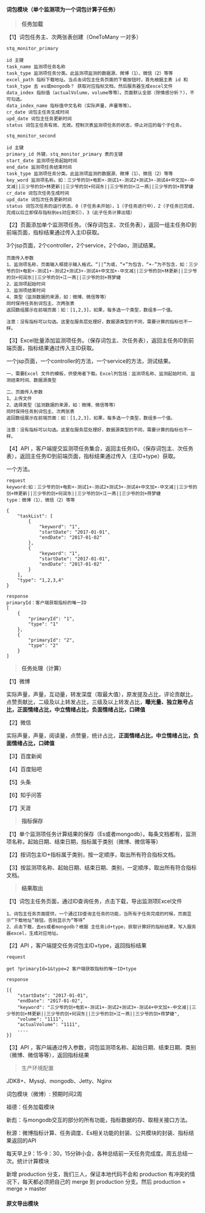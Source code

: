 #### 词包模块（单个监测项为一个词包计算子任务）

> **任务加载**

【1】词包任务主、次两张表创建（OneToMany 一对多）

```
stq_monitor_primary

id 主键
task_name 监测项任务名称
task_type 监测项任务分类。此监测项监测的数据源、微博（1）、微信（2）等等
excel_path 指标下载地址。当点击词包主任务页面的下载按钮时，首先根据主表 id 和 task_type 去 es或mongodb？ 获取对应指标文档，然后服务器生成excel文件
data_index 指标值（actualVolume，volume等等）。页面默认全部（除情感分析？），不可勾选。
data_index_name 指标值中文名称（实际声量，声量等等）。
cr_date 词包主任务生成时间
upd_date 词包主任务更新时间
status 词包主任务有效、无效。控制次表监测项任务的状态，停止对应的每个子任务。

stq_monitor_second

id 主键
primary_id 外键，stq_monitor_primary 表的主键
start_date 监测项任务起始时间
end_date 监测项任务结束时间
task_type 监测项任务分类。此监测项监测的数据源、微博（1）、微信（2）等等
key_word 监测项名称。如：三少爷的剑+电影+-测试1+-测试2+测试3+-测试4+中文加+-中文减||三少爷的剑+林更新||三少爷的剑+何润东||三少爷的剑+江一燕||三少爷的剑+蒋梦婕
cr_date 词包次任务生成时间
upd_date 词包次任务更新时间
status 词包次任务的运行状态，0（子任务未开始），1（子任务进行中），2（子任务已完成，完成以后立即保存指标到es对应索引），3（此子任务计算出错）
```

【2】页面添加单个监测项任务。（保存词包主、次任务表），返回一组主任务ID到前端页面，指标结果通过传入主ID获取。

3个jsp页面，2个controller，2个service，2个dao，测试结果。

```
页面传入参数
1、监测项名称，页面输入框提示输入格式。“||”为或，“+”为包含，“+-”为不包含，如：三少爷的剑+电影+-测试1+-测试2+测试3+-测试4+中文加+-中文减||三少爷的剑+林更新||三少爷的剑+何润东||三少爷的剑+江一燕||三少爷的剑+蒋梦婕
2、监测项起始时间
3、监测项结束时间
4、类型（监测数据的来源，如：微博、微信等等）
同时保持任务到词包主、次两张表
返回数组展示在前端页面：如：[1,2,3]，如果，每多选一个类型，数组多一个值。

注意：没有指标可以勾选。这里在服务层处理好，数据源类型的不同，需要计算的指标也不一样。
```

【3】Excel批量添加监测项任务。（保存词包主、次任务表），返回主任务ID到前端页面，指标结果通过传入主ID获取。

一个jsp页面，一个controller的方法，一个service的方法，测试结果。

```
一、需要Excel 文件的模板，供使用者下载。Excel列包括：监测项名称、监测起始时间、监测结束时间、数据源类型

二、页面传入参数
1、上传文件
2、选择类型（监测数据的来源，如：微博、微信等等）
同时保持任务到词包主、次两张表
返回数组展示在前端页面：如：[1,2,3]，如果，每多选一个类型，数组多一个值。

注意：没有指标可以勾选。这里在服务层处理好，数据源类型的不同，需要计算的指标也不一样。
```

【4】API ，客户端提交监测项任务集合，返回主任务ID。（保存词包主、次任务表），返回主任务ID到前端页面，指标结果通过传入（主ID+type）获取。

一个方法。

```
request 
keyword:如：三少爷的剑+电影+-测试1+-测试2+测试3+-测试4+中文加+-中文减||三少爷的剑+林更新||三少爷的剑+何润东||三少爷的剑+江一燕||三少爷的剑+蒋梦婕
type：微博（1）、微信（2）等等

{
    "taskList": [
        {
            "keyword": "1",
            "startDate": "2017-01-01",
            "endDate": "2017-01-02"
        },
        {
            "keyword": "1",
            "startDate": "2017-01-01",
            "endDate": "2017-01-02"
        }
    ],
    "type": "1,2,3,4"
}

response
primaryId：客户端获取指标的唯一ID
[
    {
        "primaryId": "1",
        "type": "1"
    },
    {
        "primaryId": "2",
        "type": "2"
    }
]
```

> **任务处理（计算）**

【1】微博

实际声量，声量，互动量，转发深度（取最大值），原发提及占比，评论贡献比，点赞贡献比，二级及以上转发占比，三级及以上转发占比，**曝光量、独立账号占比，正面情绪占比，中立情绪占比，负面情绪占比，口碑值**

【2】微信

实际声量，声量，阅读量，点赞量，统计占比，**正面情绪占比，中立情绪占比，负面情绪占比，口碑值**

【3】百度新闻

【4】百度贴吧

【5】头条

【6】知乎问答

【7】天涯

> **指标保存**

【1】单个监测项任务计算结果的保存（Es或者mongodb）。每条文档都有，监测项名称，起始日期、结束日期，指标属于类别（微博、微信等等）

【2】按词包主ID+指标属于类别，按一定顺序，取出所有符合指标文档。

【3】按监测项名称、起始日期、结束日期、类别，一定顺序，取出所有符合指标文档。

> **结果取出**

【1】词包主任务页面，通过ID查询任务，点击下载，导出监测项Excel文件

```
1、词包主任务页面提供，一个通过ID查询主任务的功能，当所有子任务完成的时候，页面显示“下载地址”按钮，否则显示为“等待”
2、点击下载，去es或者mongodb？根据 主任务id+type，获取计算好的指标结果，写入服务器excel，生成对应地址。
```

【2】API ，客户端提交任务词包主ID+type，返回指标结果

```
request 

get ?primaryId=1&type=2 客户端获取指标的唯一ID+type

response

[{
    "startDate": "2017-01-01",
    "endDate": "2017-01-02",
    "keyword": "三少爷的剑+电影+-测试1+-测试2+测试3+-测试4+中文加+-中文减||三少爷的剑+林更新||三少爷的剑+何润东||三少爷的剑+江一燕||三少爷的剑+蒋梦婕",
    "volume": "1111",
    "actualVolume": "1111",
    ....
}]
```

【3】API ，客户端通过传入参数，词包监测项名称、起始日期、结束日期、类别（微博、微信等等），返回指标结果

> 生产环境配置

JDK8+、Mysql、mongodb、Jetty、Nginx

词包模块（微博）: 预期时间2周

祖德：任务加载模块

新彪：与mongodb交互的部分的所有功能，指标数据的存、取相关接口方法。

秋源：微博指标计算、任务调度、Es相关功能的封装、公共模块的封装、指标结果返回的API

每天早上9：15-9：30，15分钟小会，各种总结前一天任务完成度。周五总结一次。统计计算模块

新增 production 分支，我们三人，保证本地代码不会和 production 有冲突的情况下，每天都必须把自己的 merge 到 production 分支。然后 production = merge &gt; master

#### 原文导出模块



